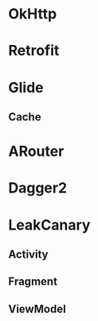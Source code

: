 # OkHttp
# Retrofit
# Glide
## Cache
# ARouter
# Dagger2
# LeakCanary
## Activity
## Fragment
## ViewModel
